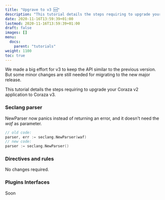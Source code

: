 ```yaml
---
title: "Upgrave to v3 🆕"
description: "This tutorial details the steps requiring to upgrade your Coraza v2 application to Coraza v3."
date: 2020-11-16T13:59:39+01:00
lastmod: 2020-11-16T13:59:39+01:00
draft: false
images: []
menu:
  docs:
    parent: "tutorials"
weight: 1100
toc: true
---
```


We made a big effort for v3 to keep the API similar to the previous version. But some minor changes are still needed for migrating to the new major release.

This tutorial details the steps requiring to upgrade your Coraza v2 application to Coraza v3.

### Seclang parser

NewParser now panics instead of returning an error, and it doesn't need the _waf_ as parameter.

```go
// old code:
parser, err := seclang.NewParser(waf)
// new code:
parser := seclang.NewParser()
```

### Directives and rules

No changes required.

### Plugins Interfaces

Soon
